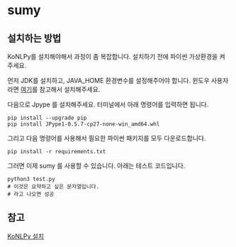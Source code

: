 # sumy

## 설치하는 방법

KoNLPy를 설치해야해서 과정이 좀 복잡합니다. 설치하기 전에 파이썬 가상환경을 켜주세요.

먼저 JDK를 설치하고, JAVA_HOME 환경변수를 설정해주어야 합니다. 윈도우 사용자라면 [여기](https://devpad.tistory.com/5#:~:text=%EB%90%98%EC%97%88%EB%8A%94%EC%A7%80%20%ED%99%95%EC%9D%B8%ED%95%98%EC%9E%90.-,'%EC%9C%88%EB%8F%84%EC%9A%B0%ED%82%A4%2BR'%EC%9D%84%20%EB%88%8C%EB%9F%AC%EC%84%9C%20%EB%82%98%ED%83%80%EB%82%9C%20%EC%8B%A4%ED%96%89%EC%B0%BD%EC%97%90,%EC%A3%BC%EC%86%8C%EA%B0%80%20%EC%9E%88%EB%8A%94%EC%A7%80%20%ED%99%95%EC%9D%B8%ED%95%B4%EB%B3%B4%EC%9E%90.)를 참고해서 설치해주세요.

다음으로 Jpype 를 설치해주세요. 터미널에서 아래 명령어를 입력하면 됩니다.

```
pip install --upgrade pip
pip install JPype1-0.5.7-cp27-none-win_amd64.whl
```

그리고 다음 명령어를 사용해서 필요한 파이썬 패키지를 모두 다운로드합니다.

```
pip install -r requirements.txt
```

그러면 이제 sumy 를 사용할 수 있습니다. 아래는 테스트 코드입니다.

```shell
python3 test.py
# 이것은 요약하고 싶은 문자열입니다.
# 라고 나오면 성공
```

## 참고

[KoNLPy 설치](https://konlpy.org/ko/v0.5.2/install/)
